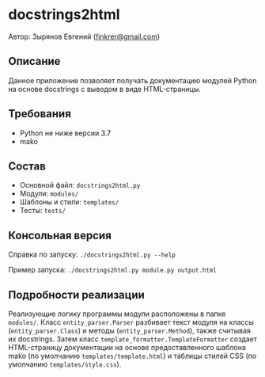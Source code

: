 # docstrings2html

Автор: Зырянов Евгений (finkrer@gmail.com)

## Описание
Данное приложение позволяет получать документацию модулей Python на основе
docstrings с выводом в виде HTML-страницы.

## Требования
* Python не ниже версии 3.7
* mako

## Состав
* Основной файл: `docstrings2html.py`
* Модули: `modules/`
* Шаблоны и стили: `templates/`
* Тесты: `tests/`

## Консольная версия
Справка по запуску: `./docstrings2html.py --help`

Пример запуска: `./docstrings2html.py module.py output.html`

## Подробности реализации
Реализующие логику программы модули расположены в папке `modules/`.
Класс `entity_parser.Parser` разбивает текст модуля на классы (`entity_parser.Class`)
и методы (`entity_parser.Method`), также считывая их docstrings.
Затем класс `template_formatter.TemplateFormatter` создает HTML-страницу документации
на основе предоставленного шаблона mako (по умолчанию `templates/template.html`)
и таблицы стилей CSS (по умолчанию `templates/style.css`).